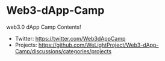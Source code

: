# Web3-dApp-Camp
web3.0 dApp Camp Contents!
- Twitter: https://twitter.com/Web3dAppCamp
- Projects: https://github.com/WeLightProject/Web3-dApp-Camp/discussions/categories/projects
